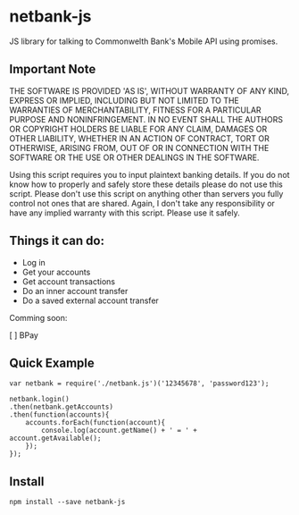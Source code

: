 # netbank-js
JS library for talking to Commonwelth Bank's Mobile API using promises.

## Important Note

THE SOFTWARE IS PROVIDED 'AS IS', WITHOUT WARRANTY OF ANY KIND, EXPRESS OR IMPLIED, INCLUDING BUT NOT LIMITED TO THE WARRANTIES OF MERCHANTABILITY, FITNESS FOR A PARTICULAR PURPOSE AND NONINFRINGEMENT. IN NO EVENT SHALL THE AUTHORS OR COPYRIGHT HOLDERS BE LIABLE FOR ANY CLAIM, DAMAGES OR OTHER LIABILITY, WHETHER IN AN ACTION OF CONTRACT, TORT OR OTHERWISE, ARISING FROM, OUT OF OR IN CONNECTION WITH THE SOFTWARE OR THE USE OR OTHER DEALINGS IN THE SOFTWARE.

Using this script requires you to input plaintext banking details. If you do not know how to properly and safely store these details please do not use this script. Please don't use this script on anything other than servers you fully control not ones that are shared. Again, I don't take any responsibility or have any implied warranty with this script. Please use it safely.

## Things it can do:

 * Log in
 * Get your accounts
 * Get account transactions
 * Do an inner account transfer
 * Do a saved external account transfer

Comming soon:

 [ ] BPay

## Quick Example

```
var netbank = require('./netbank.js')('12345678', 'password123');

netbank.login()
.then(netbank.getAccounts)
.then(function(accounts){
	accounts.forEach(function(account){
		console.log(account.getName() + ' = ' + account.getAvailable();
	});
});
```

## Install

```
npm install --save netbank-js
```